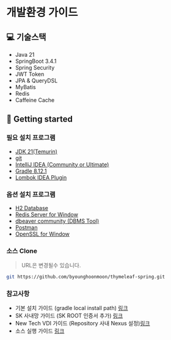 # 개발환경 가이드

## 💻 기술스택

- Java 21
- SpringBoot 3.4.1
- Spring Security
- JWT Token
- JPA & QueryDSL
- MyBatis
- Redis
- Caffeine Cache

## 🚀 Getting started

### 필요 설치 프로그램

- [JDK 21(Temurin)](https://adoptium.net/temurin/releases/)
- [git](https://github.com/git-for-windows/git/releases/download/v2.48.1.windows.1/Git-2.48.1-64-bit.exe)
- [IntelliJ IDEA (Community or Ultimate)](https://download.jetbrains.com/idea/ideaIC-2024.3.3.exe?_gl=1*1uwym0o*_gcl_au*NjMxNTMzOTExLjE3MzYyOTU5MDE.*FPAU*NjMxNTMzOTExLjE3MzYyOTU5MDE.*_ga*NDgxNzMxMjY0LjE3MzYxNDY4ODM.*_ga_9J976DJZ68*MTczOTUyMDE3Mi4xMS4xLjE3Mzk1MjAxOTkuMzMuMC4w)
- [Gradle 8.12.1](https://gradle.org/next-steps/?version=8.12.1&format=all)
- [Lombok IDEA Plugin](./install/lombok-243.23654.189.zip)

### 옵션 설치 프로그램

- [H2 Database](./install/h2-setup-2024-08-11.exe)
- [Redis Server for Window](https://github.com/microsoftarchive/redis/releases)
- [dbeaver community (DBMS Tool)](https://dbeaver.io/download/)
- [Postman](https://www.postman.com/downloads/)
- [OpenSSL for Window](https://slproweb.com/products/Win32OpenSSL.html)

### 소스 Clone
> URL은 변경될수 있습니다.
```bash
git https://github.com/byounghoonmoon/thymeleaf-spring.git
```

### 참고사항

- 기본 설치 가이드 (gradle local install path) [링크](./910-install-basic-guide)
- SK 사내망 가이드 (SK ROOT 인증서 추가) [링크](./920-install-sk-guide)
- New Tech VDI 가이드 (Repository 사내 Nexus 설정)[링크](./930-install-new-tech-vdi-guide)
- 소스 실행 가이드 [링크](./940-install-source-guide)
